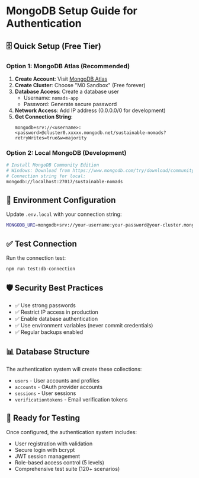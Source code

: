 # MongoDB Setup Guide for Authentication

## 🗄️ Quick Setup (Free Tier)

### Option 1: MongoDB Atlas (Recommended)

1. **Create Account**: Visit [MongoDB Atlas](https://www.mongodb.com/cloud/atlas)
2. **Create Cluster**: Choose "M0 Sandbox" (Free forever)
3. **Database Access**: Create a database user
   - Username: `nomads-app`
   - Password: Generate secure password
4. **Network Access**: Add IP address (0.0.0.0/0 for development)
5. **Get Connection String**:
   ```
   mongodb+srv://<username>:<password>@cluster0.xxxxx.mongodb.net/sustainable-nomads?retryWrites=true&w=majority
   ```

### Option 2: Local MongoDB (Development)

```bash
# Install MongoDB Community Edition
# Windows: Download from https://www.mongodb.com/try/download/community
# Connection string for local:
mongodb://localhost:27017/sustainable-nomads
```

## 🔧 Environment Configuration

Update `.env.local` with your connection string:

```bash
MONGODB_URI=mongodb+srv://your-username:your-password@your-cluster.mongodb.net/sustainable-nomads?retryWrites=true&w=majority
```

## ✅ Test Connection

Run the connection test:

```bash
npm run test:db-connection
```

## 🛡️ Security Best Practices

- ✅ Use strong passwords
- ✅ Restrict IP access in production
- ✅ Enable database authentication
- ✅ Use environment variables (never commit credentials)
- ✅ Regular backups enabled

## 📊 Database Structure

The authentication system will create these collections:
- `users` - User accounts and profiles
- `accounts` - OAuth provider accounts
- `sessions` - User sessions
- `verificationtokens` - Email verification tokens

## 🚀 Ready for Testing

Once configured, the authentication system includes:
- User registration with validation
- Secure login with bcrypt
- JWT session management
- Role-based access control (5 levels)
- Comprehensive test suite (120+ scenarios)
